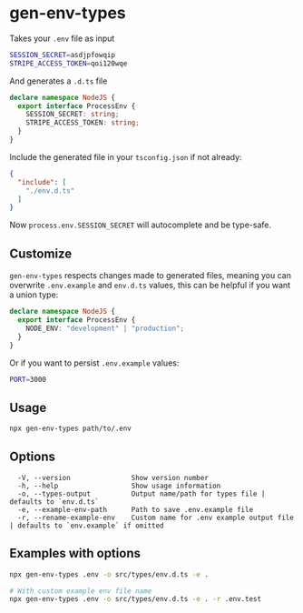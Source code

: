 # gen-env-types

Takes your `.env` file as input

```sh
SESSION_SECRET=asdjpfowqip
STRIPE_ACCESS_TOKEN=qoi120wqe
```

And generates a `.d.ts` file

```typescript
declare namespace NodeJS {
  export interface ProcessEnv {
    SESSION_SECRET: string;
    STRIPE_ACCESS_TOKEN: string;
  }
}
```

Include the generated file in your `tsconfig.json` if not already:
```json
{
  "include": [
    "./env.d.ts"
  ]
}
```


Now `process.env.SESSION_SECRET` will autocomplete and be type-safe.

## Customize

`gen-env-types` respects changes made to generated files, meaning you can overwrite `.env.example` and `env.d.ts` values, this can be helpful if you want a union type:

```typescript
declare namespace NodeJS {
  export interface ProcessEnv {
    NODE_ENV: "development" | "production";
  }
}
```

Or if you want to persist `.env.example` values:

```sh
PORT=3000
```

## Usage

```bash
npx gen-env-types path/to/.env
```

## Options

```
  -V, --version               Show version number
  -h, --help                  Show usage information
  -o, --types-output          Output name/path for types file | defaults to `env.d.ts`
  -e, --example-env-path      Path to save .env.example file
  -r, --rename-example-env    Custom name for .env example output file | defaults to `env.example` if omitted
```

## Examples with options

```bash
npx gen-env-types .env -o src/types/env.d.ts -e .
```

```bash
# With custom example env file name
npx gen-env-types .env -o src/types/env.d.ts -e . -r .env.test
```
